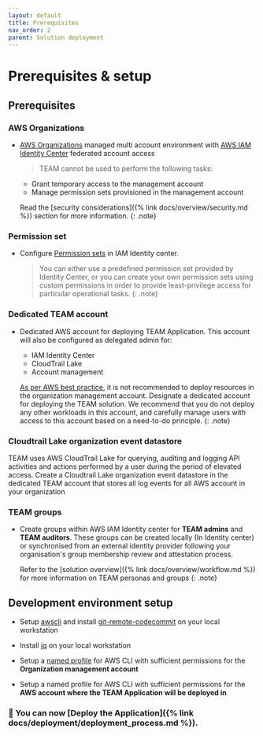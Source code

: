 ```yaml
---
layout: default
title: Prerequisites
nav_order: 2
parent: Solution deployment
---
```


# Prerequisites & setup

## Prerequisites

### AWS Organizations
- [AWS Organizations](https://aws.amazon.com/organizations/) managed multi account environment with [AWS IAM Identity Center](https://aws.amazon.com/iam/identity-center/) federated account access

  > TEAM cannot be used to perform the following tasks:
    - Grant temporary access to the management account
    - Manage permission sets provisioned in the management account

  Read the [security considerations]({% link docs/overview/security.md %}) section for more information.
  {: .note}

### Permission set
- Configure [Permission sets](https://docs.aws.amazon.com/singlesignon/latest/userguide/permissionsetsconcept.html) in IAM Identity center.    
  > You can either use a predefined permission set provided by Identity Center, or you can create your own permission sets using custom permissions in order to provide least-privilege access for particular operational tasks.
   {: .note}

### Dedicated TEAM account
- Dedicated AWS account for deploying TEAM Application. This account will also be configured as delegated admin for:
  - IAM Identity Center
  - CloudTrail Lake
  - Account management

  [As per AWS best practice](https://docs.aws.amazon.com/organizations/latest/userguide/orgs_best-practices_mgmt-acct.html#best-practices_mgmt-use), it is not recommended to deploy resources in the organization management account. Designate a dedicated account for deploying the TEAM solution. We recommend that you do not deploy any other workloads in this account, and carefully manage users with access to this account based on a need-to-do principle.
  {: .note}

### Cloudtrail Lake organization event datastore
TEAM uses AWS CloudTrail Lake for querying, auditing and logging API activities and actions performed by a user during the period of elevated access.
Create a Cloudtrail Lake organization event datastore in the dedicated TEAM account that stores all log events for all AWS account in your organization

### TEAM groups
- Create groups within AWS IAM Identity center for **TEAM admins** and **TEAM auditors**. These groups can be created locally (In Identity center) or synchronised from an external identity provider following your organisation's group membership review and attestation process.

  Refer to the [solution overview]({% link docs/overview/workflow.md %}) for more information on TEAM personas and groups
  {: .note}

## Development environment setup
- Setup [awscli](https://docs.aws.amazon.com/cli/latest/userguide/getting-started-install.html) and install [git-remote-codecommit](https://docs.aws.amazon.com/codecommit/latest/userguide/setting-up-git-remote-codecommit.html) on your local workstation

- Install [jq](https://github.com/stedolan/jq/wiki/Installation) on your local workstation

- Setup a [named profile](https://docs.aws.amazon.com/cli/latest/userguide/cli-configure-profiles.html) for AWS CLI with sufficient permissions for the **Organization management account**

- Setup a named profile for AWS CLI with sufficient permissions for the **AWS account where the TEAM Application will be deployed in**

### 🚀 You can now [Deploy the Application]({% link docs/deployment/deployment_process.md %}).
